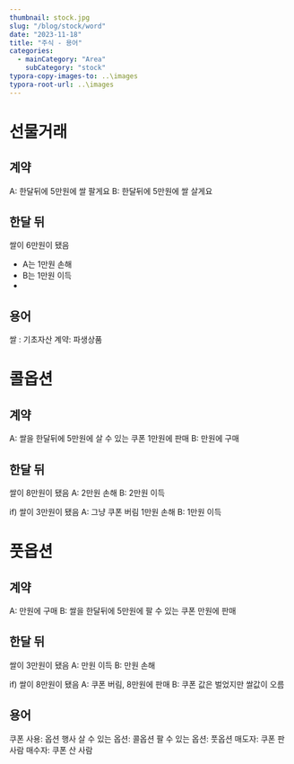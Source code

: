 ```yaml
---
thumbnail: stock.jpg
slug: "/blog/stock/word"
date: "2023-11-18"
title: "주식 - 용어"
categories:
  - mainCategory: "Area"
    subCategory: "stock"
typora-copy-images-to: ..\images
typora-root-url: ..\images
---
```


# 선물거래

## 계약

A: 한달뒤에 5만원에 쌀 팔게요
B: 한달뒤에 5만원에 쌀 살게요

## 한달 뒤

쌀이 6만원이 됐음

- A는 1만원 손해
- B는 1만원 이득
-

## 용어

쌀 : 기초자산
계약: 파생상품

# 콜옵션

## 계약

A: 쌀을 한달뒤에 5만원에 살 수 있는 쿠폰 1만원에 판매
B: 만원에 구매

## 한달 뒤

쌀이 8만원이 됐음
A: 2만원 손해
B: 2만원 이득

if) 쌀이 3만원이 됐음
A: 그냥 쿠폰 버림 1만원 손해
B: 1만원 이득

# 풋옵션

## 계약

A: 만원에 구매
B: 쌀을 한달뒤에 5만원에 팔 수 있는 쿠폰 만원에 판매

## 한달 뒤

쌀이 3만원이 됐음
A: 만원 이득
B: 만원 손해

if) 쌀이 8만원이 됐음
A: 쿠폰 버림, 8만원에 판매
B: 쿠폰 값은 벌었지만 쌀값이 오름

## 용어

쿠폰 사용: 옵션 행사
살 수 있는 옵션: 콜옵션
팔 수 있는 옵션: 풋옵션
매도자: 쿠폰 판 사람
매수자: 쿠폰 산 사람

